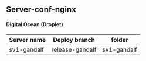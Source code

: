 ## Server-conf-nginx

#### Digital Ocean (Droplet)

| Server name | Deploy branch   | folder      |
| ----------- | --------------- | ----------- |
| sv1-gandalf | release-gandalf | sv1-gandalf |
